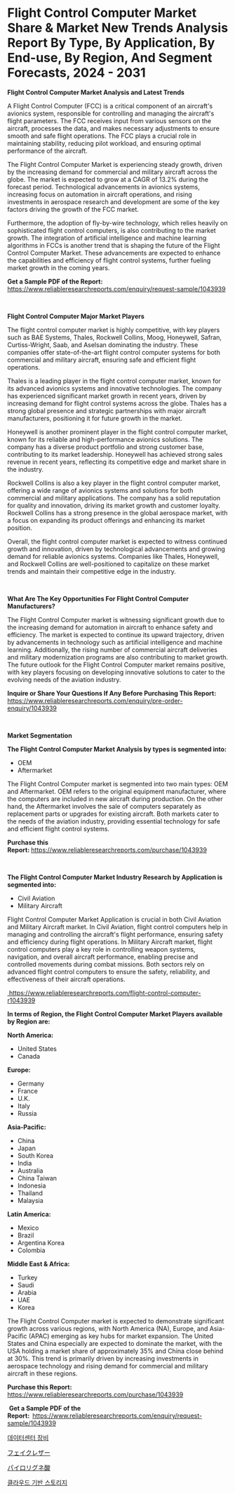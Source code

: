 <p><h1>Flight Control Computer Market Share & Market New Trends Analysis Report By Type, By Application, By End-use, By Region, And Segment Forecasts, 2024 - 2031</h1></p><p><strong>Flight Control Computer Market Analysis and Latest Trends</strong></p>
<p><p>A Flight Control Computer (FCC) is a critical component of an aircraft's avionics system, responsible for controlling and managing the aircraft's flight parameters. The FCC receives input from various sensors on the aircraft, processes the data, and makes necessary adjustments to ensure smooth and safe flight operations. The FCC plays a crucial role in maintaining stability, reducing pilot workload, and ensuring optimal performance of the aircraft.</p><p>The Flight Control Computer Market is experiencing steady growth, driven by the increasing demand for commercial and military aircraft across the globe. The market is expected to grow at a CAGR of 13.2% during the forecast period. Technological advancements in avionics systems, increasing focus on automation in aircraft operations, and rising investments in aerospace research and development are some of the key factors driving the growth of the FCC market.</p><p>Furthermore, the adoption of fly-by-wire technology, which relies heavily on sophisticated flight control computers, is also contributing to the market growth. The integration of artificial intelligence and machine learning algorithms in FCCs is another trend that is shaping the future of the Flight Control Computer Market. These advancements are expected to enhance the capabilities and efficiency of flight control systems, further fueling market growth in the coming years.</p></p>
<p><strong>Get a Sample PDF of the Report:&nbsp;</strong> <a href="https://www.reliableresearchreports.com/enquiry/request-sample/1043939">https://www.reliableresearchreports.com/enquiry/request-sample/1043939</a></p>
<p>&nbsp;</p>
<p><strong>Flight Control Computer Major Market Players</strong></p>
<p><p>The flight control computer market is highly competitive, with key players such as BAE Systems, Thales, Rockwell Collins, Moog, Honeywell, Safran, Curtiss-Wright, Saab, and Aselsan dominating the industry. These companies offer state-of-the-art flight control computer systems for both commercial and military aircraft, ensuring safe and efficient flight operations.</p><p>Thales is a leading player in the flight control computer market, known for its advanced avionics systems and innovative technologies. The company has experienced significant market growth in recent years, driven by increasing demand for flight control systems across the globe. Thales has a strong global presence and strategic partnerships with major aircraft manufacturers, positioning it for future growth in the market.</p><p>Honeywell is another prominent player in the flight control computer market, known for its reliable and high-performance avionics solutions. The company has a diverse product portfolio and strong customer base, contributing to its market leadership. Honeywell has achieved strong sales revenue in recent years, reflecting its competitive edge and market share in the industry.</p><p>Rockwell Collins is also a key player in the flight control computer market, offering a wide range of avionics systems and solutions for both commercial and military applications. The company has a solid reputation for quality and innovation, driving its market growth and customer loyalty. Rockwell Collins has a strong presence in the global aerospace market, with a focus on expanding its product offerings and enhancing its market position.</p><p>Overall, the flight control computer market is expected to witness continued growth and innovation, driven by technological advancements and growing demand for reliable avionics systems. Companies like Thales, Honeywell, and Rockwell Collins are well-positioned to capitalize on these market trends and maintain their competitive edge in the industry.</p></p>
<p>&nbsp;</p>
<p><strong>What Are The Key Opportunities For Flight Control Computer Manufacturers?</strong></p>
<p><p>The Flight Control Computer market is witnessing significant growth due to the increasing demand for automation in aircraft to enhance safety and efficiency. The market is expected to continue its upward trajectory, driven by advancements in technology such as artificial intelligence and machine learning. Additionally, the rising number of commercial aircraft deliveries and military modernization programs are also contributing to market growth. The future outlook for the Flight Control Computer market remains positive, with key players focusing on developing innovative solutions to cater to the evolving needs of the aviation industry.</p></p>
<p><strong>Inquire or Share Your Questions If Any Before Purchasing This Report:</strong> <a href="https://www.reliableresearchreports.com/enquiry/pre-order-enquiry/1043939">https://www.reliableresearchreports.com/enquiry/pre-order-enquiry/1043939</a></p>
<p>&nbsp;</p>
<p><strong>Market Segmentation</strong></p>
<p><strong>The Flight Control Computer Market Analysis by types is segmented into:</strong></p>
<p><ul><li>OEM</li><li>Aftermarket</li></ul></p>
<p><p>The Flight Control Computer market is segmented into two main types: OEM and Aftermarket. OEM refers to the original equipment manufacturer, where the computers are included in new aircraft during production. On the other hand, the Aftermarket involves the sale of computers separately as replacement parts or upgrades for existing aircraft. Both markets cater to the needs of the aviation industry, providing essential technology for safe and efficient flight control systems.</p></p>
<p><strong>Purchase this Report:&nbsp;</strong><a href="https://www.reliableresearchreports.com/purchase/1043939">https://www.reliableresearchreports.com/purchase/1043939</a></p>
<p>&nbsp;</p>
<p><strong>The Flight Control Computer Market Industry Research by Application is segmented into:</strong></p>
<p><ul><li>Civil Aviation</li><li>Military Aircraft</li></ul></p>
<p><p>Flight Control Computer Market Application is crucial in both Civil Aviation and Military Aircraft market. In Civil Aviation, flight control computers help in managing and controlling the aircraft's flight performance, ensuring safety and efficiency during flight operations. In Military Aircraft market, flight control computers play a key role in controlling weapon systems, navigation, and overall aircraft performance, enabling precise and controlled movements during combat missions. Both sectors rely on advanced flight control computers to ensure the safety, reliability, and effectiveness of their aircraft operations.</p></p>
<p><a href="https://www.reliableresearchreports.com/flight-control-computer-r1043939">&nbsp;https://www.reliableresearchreports.com/flight-control-computer-r1043939</a></p>
<p><strong>In terms of Region, the Flight Control Computer Market Players available by Region are:</strong></p>
<p>
    <p> <strong> North America: </strong>
        <ul>
            <li>United States</li>
            <li>Canada</li>
        </ul>
        </p> 
    <p> <strong> Europe: </strong>
        <ul>
            <li>Germany</li>
            <li>France</li>
            <li>U.K.</li>
            <li>Italy</li>
            <li>Russia</li>
        </ul>
        </p> 
    <p> <strong> Asia-Pacific: </strong>
        <ul>
            <li>China</li>
            <li>Japan</li>
            <li>South Korea</li>
            <li>India</li>
            <li>Australia</li>
            <li>China Taiwan</li>
            <li>Indonesia</li>
            <li>Thailand</li>
            <li>Malaysia</li>
        </ul>
        </p> 
    <p> <strong> Latin America: </strong>
        <ul>
            <li>Mexico</li>
            <li>Brazil</li>
            <li>Argentina Korea</li>
            <li>Colombia</li>
        </ul>
        </p> 
    <p> <strong> Middle East & Africa: </strong>
        <ul>
            <li>Turkey</li>
            <li>Saudi</li>
            <li>Arabia</li>
            <li>UAE</li>
            <li>Korea</li>
        </ul>
    </p>
    </p>
<p><p>The Flight Control Computer market is expected to demonstrate significant growth across various regions, with North America (NA), Europe, and Asia-Pacific (APAC) emerging as key hubs for market expansion. The United States and China especially are expected to dominate the market, with the USA holding a market share of approximately 35% and China close behind at 30%. This trend is primarily driven by increasing investments in aerospace technology and rising demand for commercial and military aircraft in these regions.</p></p>
<p><strong>Purchase this Report: </strong><a href="https://www.reliableresearchreports.com/purchase/1043939">https://www.reliableresearchreports.com/purchase/1043939</a></p>
<p>&nbsp;<strong>Get a Sample PDF of the Report:&nbsp;&nbsp;</strong><a href="https://www.reliableresearchreports.com/enquiry/request-sample/1043939">https://www.reliableresearchreports.com/enquiry/request-sample/1043939</a></p>
<p><strong></strong></p>
<p><p><a href="https://medium.com/@darrellacocha676/%EB%8D%B0%EC%9D%B4%ED%84%B0-%EC%84%BC%ED%84%B0-%EC%9E%A5%EB%B9%84-%EC%8B%9C%EC%9E%A5-%EA%B7%9C%EB%AA%A8%EB%8A%94-%EA%B8%80%EB%A1%9C%EB%B2%8C-%EC%82%B0%EC%97%85%EC%97%90%EC%84%9C-%EC%B5%9C%EC%A0%81%EC%9D%98-%EB%A7%88%EC%BC%80%ED%8C%85-%EC%B1%84%EB%84%90%EC%9D%84-%EB%B3%B4%EC%97%AC%EC%A4%8D%EB%8B%88%EB%8B%A4-60eac728737d">데이터센터 장비</a></p><p><a href="https://medium.com/@edwards13jessica/%E3%83%95%E3%82%A7%E3%82%A4%E3%82%AF%E3%83%AC%E3%82%B6%E3%83%BC%E5%B8%82%E5%A0%B4-%E5%B8%82%E5%A0%B4%E3%82%B7%E3%82%A7%E3%82%A2-%E5%B8%82%E5%A0%B4%E3%83%88%E3%83%AC%E3%83%B3%E3%83%89-%E3%81%8A%E3%82%88%E3%81%B3%E5%B0%86%E6%9D%A5%E3%81%AE%E6%88%90%E9%95%B7%E3%81%AE%E6%8E%A2%E7%B4%A2-0aba250f2ab9">フェイクレザー</a></p><p><a href="https://medium.com/@leonardgreene1/%E3%83%94%E3%83%AD%E3%83%AA%E3%82%B0%E3%83%8B%E3%82%A6%E3%82%B9%E9%85%B8%E5%B8%82%E5%A0%B4%E3%81%AE%E6%B4%9E%E5%AF%9F-%E5%B8%82%E5%A0%B4%E5%8B%95%E5%90%91-%E6%88%90%E9%95%B7-2024%E5%B9%B4%E3%81%8B%E3%82%892031%E5%B9%B4%E3%81%BE%E3%81%A7%E3%81%AE%E4%BA%88%E6%B8%AC-68a5d17c9b6d">パイロリグネ酸</a></p><p><a href="https://medium.com/@llanajer/2024%EB%85%84%EB%B6%80%ED%84%B0-2031%EB%85%84%EA%B9%8C%EC%A7%80%EC%9D%98-%EA%B8%B0%EA%B0%84-%EB%8F%99%EC%95%88-%EA%B5%AC%EB%A6%84-%EA%B8%B0%EB%B0%98-%EC%A0%80%EC%9E%A5-%EA%B3%B5%EA%B0%84-%EC%8B%9C%EC%9E%A5-%EB%B6%84%EC%84%9D-%EB%B0%8F-%ED%81%AC%EA%B8%B0-%EC%98%88%EC%B8%A1-390e39b8ba1e">클라우드 기반 스토리지</a></p></p>
